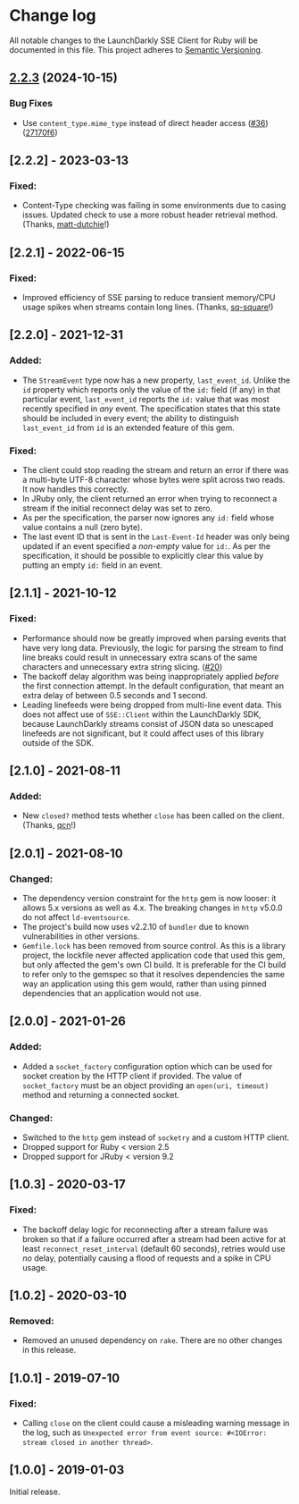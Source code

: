 # Change log

All notable changes to the LaunchDarkly SSE Client for Ruby will be documented in this file. This project adheres to [Semantic Versioning](http://semver.org).

## [2.2.3](https://github.com/snowflake107/repo-0/compare/v2.2.2...2.2.3) (2024-10-15)


### Bug Fixes

* Use `content_type.mime_type` instead of direct header access ([#36](https://github.com/snowflake107/repo-0/issues/36)) ([27170f6](https://github.com/snowflake107/repo-0/commit/27170f6e114824068194d1bb3c196a5688b65019))

## [2.2.2] - 2023-03-13
### Fixed:
- Content-Type checking was failing in some environments due to casing issues. Updated check to use a more robust header retrieval method. (Thanks, [matt-dutchie](https://github.com/launchdarkly/ruby-eventsource/pull/36)!)

## [2.2.1] - 2022-06-15
### Fixed:
- Improved efficiency of SSE parsing to reduce transient memory/CPU usage spikes when streams contain long lines. (Thanks, [sq-square](https://github.com/launchdarkly/ruby-eventsource/pull/32)!)

## [2.2.0] - 2021-12-31
### Added:
- The `StreamEvent` type now has a new property, `last_event_id`. Unlike the `id` property which reports only the value of the `id:` field (if any) in that particular event, `last_event_id` reports the `id:` value that was most recently specified in _any_ event. The specification states that this state should be included in every event; the ability to distinguish `last_event_id` from `id` is an extended feature of this gem.

### Fixed:
- The client could stop reading the stream and return an error if there was a multi-byte UTF-8 character whose bytes were split across two reads. It now handles this correctly.
- In JRuby only, the client returned an error when trying to reconnect a stream if the initial reconnect delay was set to zero.
- As per the specification, the parser now ignores any `id:` field whose value contains a null (zero byte).
- The last event ID that is sent in the `Last-Event-Id` header was only being updated if an event specified a _non-empty_ value for `id:`. As per the specification, it should be possible to explicitly clear this value by putting an empty `id:` field in an event.

## [2.1.1] - 2021-10-12
### Fixed:
- Performance should now be greatly improved when parsing events that have very long data. Previously, the logic for parsing the stream to find line breaks could result in unnecessary extra scans of the same characters and unnecessary extra string slicing. ([#20](https://github.com/launchdarkly/ruby-eventsource/issues/20))
- The backoff delay algorithm was being inappropriately applied _before_ the first connection attempt. In the default configuration, that meant an extra delay of between 0.5 seconds and 1 second.
- Leading linefeeds were being dropped from multi-line event data. This does not affect use of `SSE::Client` within the LaunchDarkly SDK, because LaunchDarkly streams consist of JSON data so unescaped linefeeds are not significant, but it could affect uses of this library outside of the SDK.

## [2.1.0] - 2021-08-11
### Added:
- New `closed?` method tests whether `close` has been called on the client. (Thanks, [qcn](https://github.com/launchdarkly/ruby-eventsource/pull/13)!)

## [2.0.1] - 2021-08-10
### Changed:
- The dependency version constraint for the `http` gem is now looser: it allows 5.x versions as well as 4.x. The breaking changes in `http` v5.0.0 do not affect `ld-eventsource`.
- The project&#39;s build now uses v2.2.10 of `bundler` due to known vulnerabilities in other versions.
- `Gemfile.lock` has been removed from source control. As this is a library project, the lockfile never affected application code that used this gem, but only affected the gem&#39;s own CI build. It is preferable for the CI build to refer only to the gemspec so that it resolves dependencies the same way an application using this gem would, rather than using pinned dependencies that an application would not use.

## [2.0.0] - 2021-01-26
### Added:
- Added a `socket_factory` configuration option which can be used for socket creation by the HTTP client if provided. The value of `socket_factory` must be an object providing an `open(uri, timeout)` method and returning a connected socket.

### Changed:
- Switched to the `http` gem instead of `socketry` and a custom HTTP client.
- Dropped support for Ruby &lt; version 2.5
- Dropped support for JRuby &lt; version 9.2

## [1.0.3] - 2020-03-17
### Fixed:
- The backoff delay logic for reconnecting after a stream failure was broken so that if a failure occurred after a stream had been active for at least `reconnect_reset_interval` (default 60 seconds), retries would use _no_ delay, potentially causing a flood of requests and a spike in CPU usage.

## [1.0.2] - 2020-03-10
### Removed:
- Removed an unused dependency on `rake`. There are no other changes in this release.


## [1.0.1] - 2019-07-10
### Fixed:
- Calling `close` on the client could cause a misleading warning message in the log, such as `Unexpected error from event source: #<IOError: stream closed in another thread>`.

## [1.0.0] - 2019-01-03

Initial release.
